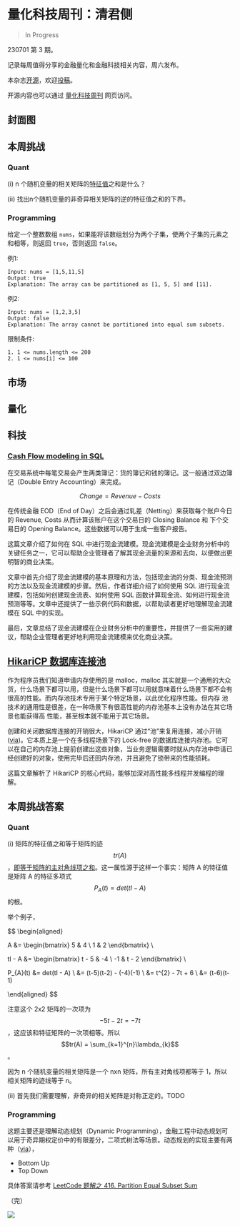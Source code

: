 # 量化科技周刊：清君侧

> In Progress

230701 第 3 期。

记录每周值得分享的金融量化和金融科技相关内容，周六发布。

本杂志[开源](https://github.com/Midtown-Innovation/quantech-weekly.git "开源地址")，欢迎[投稿](https://github.com/Midtown-Innovation/quantech-weekly/issues "投稿")。

开源内容也可以通过 [量化科技周刊](https://midtown.gitbook.io/quantech-weekly "量化科技周刊") 网页访问。

## 封面图

## 本周挑战

### Quant

(i) n 个随机变量的相关矩阵的[特征值](https://www.cuemath.com/algebra/eigenvalues/ "Eigenvalues")之和是什么？

(ii) 找出n个随机变量的非奇异相关矩阵的逆的特征值之和的下界。

### Programming


给定一个整数数组 `nums`，如果能将该数组划分为两个子集，使两个子集的元素之和相等，则返回 `true`，否则返回 `false`。

例1:

```
Input: nums = [1,5,11,5]
Output: true
Explanation: The array can be partitioned as [1, 5, 5] and [11].
```

例2:

```
Input: nums = [1,2,3,5]
Output: false
Explanation: The array cannot be partitioned into equal sum subsets.
```

限制条件:

```
1. 1 <= nums.length <= 200
2. 1 <= nums[i] <= 100
```

## 市场

## 量化

## 科技

### [Cash Flow modeling in SQL](https://www.sisense.com/blog/cash-flow-modeling-in-sql/ "Cash Flow modeling in SQL")

在交易系统中每笔交易会产生两类簿记：货的簿记和钱的簿记。这一般通过双边簿记（Double Entry Accounting）来完成。

$$
Change = Revenue - Costs
$$

在传统金融 EOD（End of Day）之后会通过轧差（Netting）来获取每个账户今日的 Revenue, Costs 从而计算该账户在这个交易日的 Closing Balance 和 下个交易日的 Opening Balance。这些数据可以用于生成一些客户报告。

这篇文章介绍了如何在 SQL 中进行现金流建模。现金流建模是企业财务分析中的关键任务之一，它可以帮助企业管理者了解其现金流量的来源和去向，以便做出更明智的商业决策。

文章中首先介绍了现金流建模的基本原理和方法，包括现金流的分类、现金流预测的方法以及现金流建模的步骤。然后，作者详细介绍了如何使用 SQL 进行现金流建模，包括如何创建现金流表、如何使用 SQL 函数计算现金流、如何进行现金流预测等等。文章中还提供了一些示例代码和数据，以帮助读者更好地理解现金流建模在 SQL 中的实现。

最后，文章总结了现金流建模在企业财务分析中的重要性，并提供了一些实用的建议，帮助企业管理者更好地利用现金流建模来优化商业决策。

## [HikariCP 数据库连接池](https://mp.weixin.qq.com/s/ayCXva50GRsV8_X5aIykRQ "HikariCP 数据库连接池")

作为程序员我们知道申请内存使用的是 malloc，malloc 其实就是一个通用的大众货，什么场景下都可以用，但是什么场景下都可以用就意味着什么场景下都不会有很高的性能。而内存池技术专用于某个特定场景，以此优化程序性能。但内存 池技术的通用性是很差，在一种场景下有很高性能的内存池基本上没有办法在其它场景也能获得高 性能，甚至根本就不能用于其它场景。

创建和关闭数据库连接的开销很大，HikariCP 通过“池”来复用连接，减小开销([via](https://www.cnblogs.com/ZhangZiSheng001/p/12329937.html "源码详解系列(八)--全面讲解HikariCP的使用和源码"))。它本质上是一个在多线程场景下的 Lock-free 的数据库连接内存池。它可以在自己的内存池上提前创建出这些对象，当业务逻辑需要时就从内存池中申请已经创建好的对象，使用完毕后还回内存池，并且避免了锁带来的性能损耗。

这篇文章解析了 HikariCP 的核心代码，能够加深对高性能多线程并发编程的理解。

## 本周挑战答案

### Quant

(i) 矩阵的特征值之和等于矩阵的迹 $$tr(A)$$，[即等于矩阵的主对角线项之和](https://www.zhihu.com/question/267405336 "为什么特征值之和会等于矩阵的迹？")。这一属性源于这样一个事实：矩阵 A 的特征值是矩阵 A 的特征多项式 $$P_{A}(t)=det(tI - A)$$ 的根。

举个例子，

$$
\begin{aligned}

A &= \begin{bmatrix}
5 & 4 \\ 
1 & 2
\end{bmatrix} \\

tI - A &= \begin{bmatrix}
t - 5 & -4 \\ 
-1 & t - 2
\end{bmatrix} \\

P_{A}(t) &= det(tI - A) \\
&= (t-5)(t-2) - (-4)(-1) \\
&= t^{2} - 7t + 6 \\
&= (t-6)(t-1)

\end{aligned}
$$

注意这个 2x2 矩阵的一次项为 $$-5t-2t = -7t$$，这应该和特征矩阵的一次项相等。所以 $$tr(A) = \sum_{k=1}^{n}\lambda_{k}$$。

因为 n 个随机变量的相关矩阵是一个 nxn 矩阵，所有主对角线项都等于 1，所以相关矩阵的迹线等于 n。

(ii) 首先我们需要理解，非奇异的相关矩阵是对称正定的。TODO

### Programming

这题主要还是理解动态规划（Dynamic Programming），金融工程中动态规划可以用于奇异期权定价中的有限差分，二项式树法等场景。动态规划的实现主要有两种（[via](https://www.javatpoint.com/dynamic-programming "Dynamic Programming")），

- Bottom Up
- Top Down

具体答案请参考 [LeetCode 题解之 416. Partition Equal Subset Sum](https://github.com/azl397985856/leetcode/blob/master/problems/416.partition-equal-subset-sum.md "416.partition-equal-subset-sum")

（完）

![](https://raw.githubusercontent.com/Midtown-Innovation/quantech-weekly/main/resource/wechat.png)


